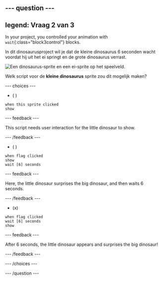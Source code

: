 --- question ---
---
legend: Vraag 2 van 3
---

In your project, you controlled your animation with `wait`{:class="block3control"} blocks.

In dit dinosaurusproject wil je dat de kleine dinosaurus 6 seconden wacht voordat hij uit het ei springt en de grote dinosaurus verrast.

![Een dinosaurus-sprite en een ei-sprite op het speelveld.](images/quiz-q2.png)

Welk script voor de **kleine dinosaurus** sprite zou dit mogelijk maken?

--- choices ---

- ( )
```blocks3
when this sprite clicked
show
```

  --- feedback ---

This script needs user interaction for the little dinosaur to show.

  --- /feedback ---

- ( )
```blocks3
when flag clicked
show
wait [6] seconds
```

  --- feedback ---

 Here, the little dinosaur surprises the big dinosaur, and then waits 6 seconds.

  --- /feedback ---

- (x)
```blocks3
when flag clicked
wait [6] seconds
show
```

  --- feedback ---

 After 6 seconds, the little dinosaur appears and surprises the big dinosaur!

  --- /feedback ---

--- /choices ---

--- /question ---
